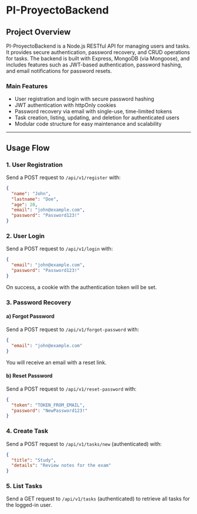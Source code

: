 # PI-ProyectoBackend

## Project Overview

PI-ProyectoBackend is a Node.js RESTful API for managing users and tasks. It provides secure authentication, password recovery, and CRUD operations for tasks. The backend is built with Express, MongoDB (via Mongoose), and includes features such as JWT-based authentication, password hashing, and email notifications for password resets.

### Main Features

- User registration and login with secure password hashing
- JWT authentication with httpOnly cookies
- Password recovery via email with single-use, time-limited tokens
- Task creation, listing, updating, and deletion for authenticated users
- Modular code structure for easy maintenance and scalability

---

## Usage Flow

### 1. User Registration

Send a POST request to `/api/v1/register` with:

```json
{
  "name": "John",
  "lastname": "Doe",
  "age": 20,
  "email": "john@example.com",
  "password": "Password123!"
}
```

### 2. User Login

Send a POST request to `/api/v1/login` with:

```json
{
  "email": "john@example.com",
  "password": "Password123!"
}
```

On success, a cookie with the authentication token will be set.

### 3. Password Recovery

#### a) Forgot Password

Send a POST request to `/api/v1/forgot-password` with:

```json
{
  "email": "john@example.com"
}
```

You will receive an email with a reset link.

#### b) Reset Password

Send a POST request to `/api/v1/reset-password` with:

```json
{
  "token": "TOKEN_FROM_EMAIL",
  "password": "NewPassword123!"
}
```

### 4. Create Task

Send a POST request to `/api/v1/tasks/new` (authenticated) with:

```json
{
  "title": "Study",
  "details": "Review notes for the exam"
}
```

### 5. List Tasks

Send a GET request to `/api/v1/tasks` (authenticated) to retrieve all tasks for the logged-in user.
